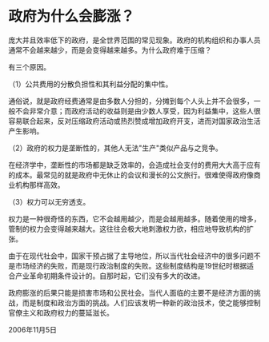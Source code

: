 # 政府为什么会膨涨？

庞大并且效率低下的政府，是全世界范围的常见现象。政府的机构组织和办事人员通常不会越来越少，而是会变得越来越多。为什么政府难于压缩？

有三个原因。

（1）公共费用的分散负担性和其利益分配的集中性。 

通俗说，就是政府经费通常是由多数人分担的，分摊到每个人头上并不会很多，一般不会非常介意；而政府活动的收益则是由少数人享受，因为利益集中，这些人很容易联合起来，反对压缩政府活动或热烈赞成增加政府开支，进而对国家政治生活产生影响。

（2）政府的权力是垄断性的，其他人无法"生产"类似产品与之竞争。

在经济学中，垄断性的市场都是缺乏效率的，会造成社会支付的费用大大高于应有的成本。最常见的就是政府中无休止的会议和漫长的公文旅行。很难使得政府像商业机构那样高效。

（3）权力可以无穷透支。

权力是一种很奇怪的东西，它不会越用越少，而是会越用越多。随着使用的增多，管制的权力会变得越来越大。这往往会极大地刺激权力欲，相应地导致机构的扩张。

由于在现代社会中，国家干预占据了主导地位，所以当代社会经济中的很多问题不是市场经济的失败，而是现行政治制度的失败。这些制度结构是19世纪时根据适合产业革命初期条件设计的。自那时起，它们没有多大的改进。

政府膨涨的后果只能是损害市场和公民社会。当代人面临的主要不是经济方面的挑战，而是制度和政治方面的挑战。人们应该发明一种新的政治技术，使之能够控制官僚主义和政府权力的蔓延滋长。

2006年11月5日
